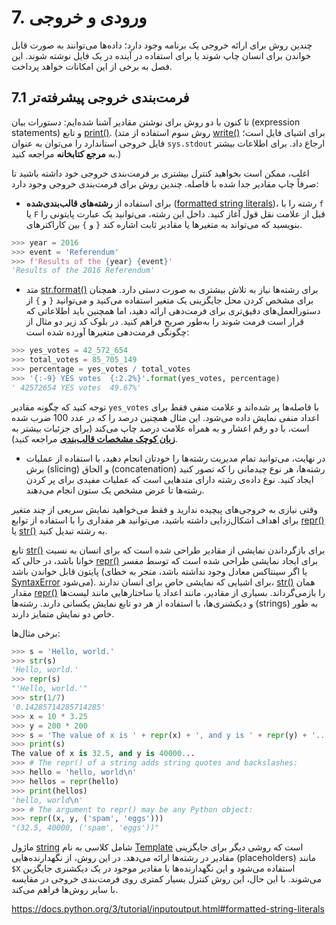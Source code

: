# 7. ورودی و خروجی

چندین روش برای ارائه خروجی یک برنامه وجود دارد؛ داده‌ها می‌توانند به صورت قابل خواندن برای انسان چاپ شوند یا برای استفاده در آینده در یک فایل نوشته شوند. این فصل به برخی از این امکانات خواهد پرداخت.

## 7.1 فرمت‌بندی خروجی پیشرفته‌تر 

تا کنون با دو روش برای نوشتن مقادیر آشنا شده‌ایم: دستورات بیان (expression statements) و تابع [print()](https://docs.python.org/3/library/functions.html#print)‎. (روش سوم استفاده از متد ‎[write()‎](https://docs.python.org/3/library/io.html#io.TextIOBase.write) برای اشیای فایل است؛ فایل خروجی استاندارد را می‌توان به عنوان ‎`sys.stdout`‎ ارجاع داد. برای اطلاعات بیشتر به **مرجع کتابخانه** مراجعه کنید.)

اغلب، ممکن است بخواهید کنترل بیشتری بر فرمت‌بندی خروجی خود داشته باشید تا صرفاً چاپ مقادیر جدا شده با فاصله. چندین روش برای فرمت‌بندی خروجی وجود دارد:

- برای استفاده از **رشته‌های قالب‌بندی‌شده** ([formatted string literals](https://docs.python.org/3/tutorial/inputoutput.html#tut-f-strings))، رشته را با ‎`f`‎ یا ‎`F`‎ قبل از علامت نقل قول آغاز کنید. داخل این رشته، می‌توانید یک عبارت پایتونی را بین کاراکترهای ‎`{`‎ و ‎`}`‎ بنویسید که می‌تواند به متغیرها یا مقادیر ثابت اشاره کند.
``` python
>>> year = 2016
>>> event = 'Referendum'
>>> f'Results of the {year} {event}'
'Results of the 2016 Referendum'
```

- متد [‎str.format()‎](https://docs.python.org/3/library/stdtypes.html#str.format) برای رشته‌ها نیاز به تلاش بیشتری به صورت دستی دارد. همچنان از ‎`{`‎ و ‎`}`‎ برای مشخص کردن محل جایگزینی یک متغیر استفاده می‌کنید و می‌توانید دستورالعمل‌های دقیق‌تری برای فرمت‌دهی ارائه دهید، اما همچنین باید اطلاعاتی که قرار است فرمت شوند را به‌طور صریح فراهم کنید. در بلوک کد زیر دو مثال از چگونگی فرمت‌دهی متغیرها آورده شده است:

``` python
>>> yes_votes = 42_572_654
>>> total_votes = 85_705_149
>>> percentage = yes_votes / total_votes
>>> '{:-9} YES votes  {:2.2%}'.format(yes_votes, percentage)
' 42572654 YES votes  49.67%'
```

توجه کنید که چگونه مقادیر ‎`yes_votes`‎ با فاصله‌ها پر شده‌اند و علامت منفی فقط برای اعداد منفی نمایش داده می‌شود. این مثال همچنین درصد را که در عدد 100 ضرب شده است، با دو رقم اعشار و به همراه علامت درصد چاپ می‌کند (برای جزئیات بیشتر به **[زبان کوچک مشخصات قالب‌بندی](https://docs.python.org/3/library/string.html#formatspec)** مراجعه کنید).

- در نهایت، می‌توانید تمام مدیریت رشته‌ها را خودتان انجام دهید، با استفاده از عملیات برش (slicing) و الحاق (concatenation) رشته‌ها، هر نوع چیدمانی را که تصور کنید ایجاد کنید. نوع داده‌ی رشته دارای متدهایی است که عملیات مفیدی برای پر کردن رشته‌ها تا عرض مشخص یک ستون انجام می‌دهند.

وقتی نیازی به خروجی‌های پیچیده ندارید و فقط می‌خواهید نمایش سریعی از چند متغیر برای اهداف اشکال‌زدایی داشته باشید، می‌توانید هر مقداری را با استفاده از توابع ‎[repr()](https://docs.python.org/3/library/functions.html#repr)‎ یا ‎[str()‎](https://docs.python.org/3/library/functions.html#repr) به رشته تبدیل کنید.

تابع ‎[str()‎](https://docs.python.org/3/library/stdtypes.html#str) برای بازگرداندن نمایشی از مقادیر طراحی شده است که برای انسان به نسبت خوانا باشد، در حالی که ‎[repr()‎](https://docs.python.org/3/library/functions.html#repr) برای ایجاد نمایشی طراحی شده است که توسط مفسر پایتون قابل خواندن باشد (یا اگر سینتاکس معادل وجود نداشته باشد، منجر به خطای ‎[SyntaxError](https://docs.python.org/3/library/exceptions.html#SyntaxError)‎ می‌شود). برای اشیایی که نمایشی خاص برای انسان ندارند، ‎[str()](https://docs.python.org/3/library/stdtypes.html#str)‎ همان مقدار ‎[repr()](https://docs.python.org/3/library/functions.html#repr)‎ را بازمی‌گرداند. بسیاری از مقادیر، مانند اعداد یا ساختارهایی مانند لیست‌ها و دیکشنری‌ها، با استفاده از هر دو تابع نمایش یکسانی دارند. رشته‌ها (strings) به طور خاص دو نمایش متمایز دارند.

برخی مثال‌ها:

``` python
>>> s = 'Hello, world.'
>>> str(s)
'Hello, world.'
>>> repr(s)
"'Hello, world.'"
>>> str(1/7)
'0.14285714285714285'
>>> x = 10 * 3.25
>>> y = 200 * 200
>>> s = 'The value of x is ' + repr(x) + ', and y is ' + repr(y) + '...'
>>> print(s)
The value of x is 32.5, and y is 40000...
>>> # The repr() of a string adds string quotes and backslashes:
>>> hello = 'hello, world\n'
>>> hellos = repr(hello)
>>> print(hellos)
'hello, world\n'
>>> # The argument to repr() may be any Python object:
>>> repr((x, y, ('spam', 'eggs')))
"(32.5, 40000, ('spam', 'eggs'))"
```

ماژول [string](https://docs.python.org/3/library/string.html#module-string) شامل کلاسی به نام [Template](https://docs.python.org/3/library/string.html#string.Template) است که روشی دیگر برای جایگزینی مقادیر در رشته‌ها ارائه می‌دهد. در این روش، از نگهدارنده‌هایی (placeholders) مانند ‎`$X`‎ استفاده می‌شود و این نگهدارنده‌ها با مقادیر موجود در یک دیکشنری جایگزین می‌شوند. با این حال، این روش کنترل بسیار کمتری روی فرمت‌بندی خروجی در مقایسه با سایر روش‌ها فراهم می‌کند.

https://docs.python.org/3/tutorial/inputoutput.html#formatted-string-literals
